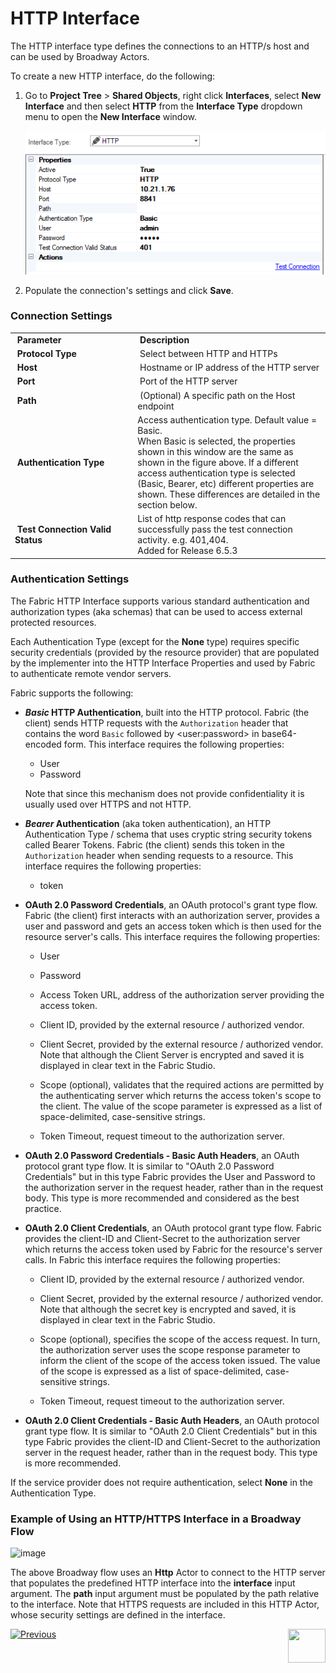 # HTTP Interface

The HTTP interface type defines the connections to an HTTP/s host and can be used by Broadway Actors.

To create a new HTTP interface, do the following:

1. Go to **Project Tree** > **Shared Objects**, right click **Interfaces**, select **New Interface** and then select **HTTP** from the **Interface Type** dropdown menu to open the **New Interface** window.


   ![image](images/03_http_1.png)

2. Populate the connection's settings and click **Save**.

### Connection Settings

<table>
<tbody>
<tr>
<td width="300pxl">&nbsp;<strong>Parameter</strong></td>
<td width="600pxl">&nbsp;<strong>Description</strong></td>
</tr>
<tr>
<td>&nbsp;<strong>Protocol Type</strong></td>
<td>&nbsp;Select between HTTP and HTTPs</td>
</tr>
<tr>
<td>&nbsp;<strong>Host</strong></td>
<td>&nbsp;Hostname or IP address of the HTTP server</td>
</tr>
<tr>
<td>&nbsp;<strong>Port</strong></td>
<td>&nbsp;Port of the HTTP server</td>
</tr>
<tr>
<td>&nbsp;<strong>Path</strong></td>
<td>&nbsp;(Optional) A specific path on the Host endpoint</td>
</tr>
<tr>
<td>&nbsp;<strong>Authentication Type</strong></td>
<td>Access authentication type. Default value = Basic.<br/>When Basic is selected, the properties shown in this window are the same as shown in the figure above. If a different access authentication type is selected (Basic, Bearer, etc) different properties are shown. These differences are detailed in the section below. </td>
</tr>
<tr>
<td>&nbsp;<strong>Test Connection Valid Status</strong></td>
<td>List of http response codes that can successfully pass the test connection activity. e.g. 401,404. <br/> Added for Release 6.5.3 </td>
</tr>
</tbody>
</table>


### Authentication Settings

The Fabric HTTP Interface supports various standard authentication and authorization types (aka schemas) that can be used to access external protected resources. 

Each Authentication Type (except for the **None** type) requires specific security credentials (provided by the resource provider) that are populated by the implementer into the HTTP Interface Properties and used by Fabric to authenticate remote vendor servers.  

Fabric supports the following: 

* ***Basic* HTTP Authentication**, built into the HTTP protocol. Fabric (the client) sends HTTP requests with the `Authorization` header that contains the word `Basic` followed by  \<user:password\> in base64-encoded form. This interface requires the following properties:

  * User
  * Password

  Note that since this mechanism does not provide confidentiality it is usually used over HTTPS and not HTTP.

* ***Bearer* Authentication** (aka token authentication), an HTTP Authentication Type / schema that uses cryptic string security tokens called Bearer Tokens. Fabric (the client) sends this token in the `Authorization` header when sending requests to a resource. This interface requires the following properties:

  * token

* **OAuth 2.0 Password Credentials**, an OAuth protocol's grant type flow. Fabric (the client) first interacts  with an authorization server, provides a user and password and gets an access token which is then used for the resource server's calls. This interface requires the following properties:

  * User 

  * Password

  * Access Token URL, address of the authorization server providing the access token.

  * Client ID, provided by the external resource / authorized vendor. 
 
  * Client Secret, provided by the external resource / authorized vendor. Note that although the Client Server is encrypted and saved it is displayed in clear text in the Fabric Studio.

  * Scope (optional), validates that the required actions are permitted by the authenticating server which returns the access token's scope  to the client. 
  The value of the scope parameter is expressed as a list of space-delimited, case-sensitive strings.

  * Token Timeout, request timeout to the authorization server.


* **OAuth 2.0 Password Credentials - Basic Auth Headers**, an OAuth protocol grant type flow. It is similar to "OAuth 2.0 Password Credentials" but in this type Fabric provides the User and Password to the authorization server in the request header, rather than in the request body. This type is more recommended and considered as the best practice.

* **OAuth 2.0 Client Credentials**, an OAuth protocol grant type flow. Fabric provides the client-ID and Client-Secret to the authorization server which returns the access token used by Fabric for the resource's server calls. In Fabric this interface requires the following properties:

  * Client ID, provided by the external resource / authorized vendor.

  * Client Secret, provided by the external resource / authorized vendor. Note that although the secret key is encrypted and saved, it is displayed in clear text in the Fabric Studio.

  * Scope (optional), specifies the scope of the access request.  In turn, the authorization server uses the scope response parameter to inform the client of the scope of the access token issued. The value of the scope is expressed as a list of space-delimited, case-sensitive strings.

  * Token Timeout, request timeout to the authorization server.

* **OAuth 2.0 Client Credentials - Basic Auth Headers**, an OAuth protocol grant type flow. It is similar to "OAuth 2.0 Client Credentials" but in this type Fabric provides the client-ID and Client-Secret to the authorization server in the request header, rather than in the request body. This type is more recommended.

If the service provider does not require authentication, select **None** in the Authentication Type.



### Example of Using an HTTP/HTTPS Interface in a Broadway Flow

![image](images/03_http_2.PNG)

The above Broadway flow uses an **Http** Actor to connect to the HTTP server that populates the predefined HTTP interface into the **interface** input argument. The **path** input argument must be populated by the path relative to the interface. 
Note that HTTPS requests are included in this HTTP Actor, whose security settings are defined in the interface.  



[![Previous](/articles/images/Previous.png)](04_JMS_interface.md)[<img align="right" width="60" height="54" src="/articles/images/Next.png">](06_local_file_sys.md) 
